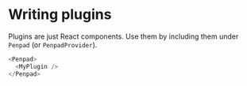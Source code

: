 # Writing plugins

Plugins are just React components. Use them by including them under `Penpad` (or `PenpadProvider`).

```js
<Penpad>
  <MyPlugin />
</Penpad>
```
